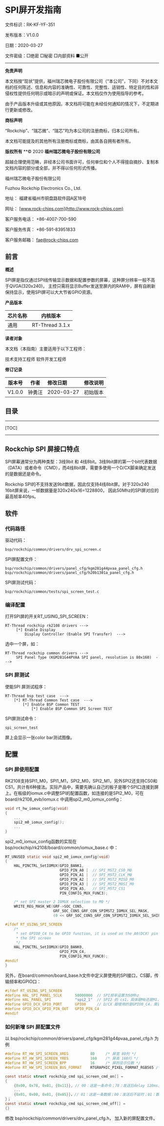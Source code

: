 # SPI屏开发指南

文件标识：RK-KF-YF-351

发布版本：V1.0.0

日期：2020-03-27

文件密级：□绝密   □秘密   □内部资料   ■公开

------

**免责声明**

本文档按“现状”提供，福州瑞芯微电子股份有限公司（“本公司”，下同）不对本文档的任何陈述、信息和内容的准确性、可靠性、完整性、适销性、特定目的性和非侵权性提供任何明示或暗示的声明或保证。本文档仅作为使用指导的参考。

由于产品版本升级或其他原因，本文档将可能在未经任何通知的情况下，不定期进行更新或修改。

**商标声明**

“Rockchip”、“瑞芯微”、“瑞芯”均为本公司的注册商标，归本公司所有。

本文档可能提及的其他所有注册商标或商标，由其各自拥有者所有。

**版权所有** **© 2020 **福州瑞芯微电子股份有限公司**

超越合理使用范畴，非经本公司书面许可，任何单位和个人不得擅自摘抄、复制本文档内容的部分或全部，并不得以任何形式传播。

福州瑞芯微电子股份有限公司

Fuzhou Rockchip Electronics Co., Ltd.

地址：     福建省福州市铜盘路软件园A区18号

网址：     [www.rock-chips.com](http://www.rock-chips.com)

客户服务电话： +86-4007-700-590

客户服务传真： +86-591-83951833

客户服务邮箱： [fae@rock-chips.com](mailto:fae@rock-chips.com)

## 前言

**概述**

SPI屏是指仅通过SPI线传输显示数据和配置参数的屏幕，这种屏分辨率一般不高于QVGA(320x240)， 主控只需将显示Buffer发送至屏内的RAM中，屏有自刷新保持显示，使用SPI屏可以大大节省GPIO资源。

**产品版本**

| **芯片名称** | **内核版本**    |
| ------------ | --------------- |
| 通用         | RT-Thread 3.1.x |

**读者对象**

本文档（本指南）主要适用于以下工程师：

技术支持工程师
软件开发工程师

**修订记录**

| **版本号** | **作者** | **修改日期** | **修改说明** |
| ---------- | -------- | :----------- | ------------ |
| V1.0.0     | 钟勇汪   | 2020-03-27   | 初始版本     |

## 目录

------

[TOC]

------

## Rockchip SPI 屏接口特点

SPI屏幕通常分为两种类型：3线9bit 和 4线8bit。3线9bit屏的第一个bit代表数据（DATA）或者命令（CMD），而4线8bit屏，需要多使用一个D/CX脚来确定发送的是数据还是命令。

Rockchip SPI的不支持发送9bit数据，因此仅支持4线8bit屏。对于320x240 16bit屏来说，一帧数据量是320x240x16=1228800， 因此50Mhz的SPI屏对应的最高帧率40fps。

## 软件

### 代码路径

驱动代码：

```shell
bsp/rockchip/common/drivers/drv_spi_screen.c
```

SPI屏配置文件：

```shell
bsp/rockchip/common/drivers/panel_cfg/kgm281g44pvaa_panel_cfg.h
bsp/rockchip/common/drivers/panel_cfg/h20b1301a_panel_cfg.h
```

SPI屏测试代码：

```shell
bsp/rockchip/common/tests/spi_screen_test.c
```

### 编译配置

打开SPI屏的开关RT_USING_SPI_SCREEN：

```shell
RT-Thread rockchip rk2108 drivers --->
     [*] Enable Display
         Display Controller (Enable SPI Transfer)  --->
```

选中一个屏，如：

```shell
RT-Thread rockchip common drivers --->
     SPI Panel Type (KGM281G44PVAA SPI panel, resolution is 80x160)  --->
```

### SPI 屏测试

使能SPI 屏测试程序：

```shell
RT-Thread bsp test case  --->
    [*] RT-Thread Common Test case  --->
    	[*] Enable BSP Common TEST
    	    [*] Enable BSP Common SPI Screen TEST
```

SPI屏测试命令：

```shell
spi_screen_test
```

屏上会显示一张color bar测试图像。

## 配置

### SPI 屏使用配置

RK2108支持SPI1_M0，SPI1_M1，SPI2_M0，SPI2_M1，另外SPI2还支持CS0和CS1，共计有6种接法。实际产品中，需要先确认自己的板子是哪个SPI口连接到屏上。在板级的iomux.c中调整SPI的配置函数，如连接的是SPI2_M0，可在board/rk2108_evb/iomux.c 中调用spi2_m0_iomux_config：

```c
void rt_hw_iomux_config(void)
{
    ...
    spi2_m0_iomux_config();
    ...
}
```

spi2_m0_iomux_config函数的实现在bsp/rockchip/rk2108/board/common/iomux_base.c 中：

```c
RT_UNUSED static void spi2_m0_iomux_config(void)
{
    HAL_PINCTRL_SetIOMUX(GPIO_BANK1,
                         GPIO_PIN_A0 |  // SPI_MST2_CS0_M0
                         GPIO_PIN_A1 |  // SPI_MST2_CLK_M0
                         GPIO_PIN_A2 |  // SPI_MST2_MISO_M0
                         GPIO_PIN_A3 |  // SPI_MST2_MOSI_M0
                         GPIO_PIN_A5,   // SPI_MST2_CS1
                         PIN_CONFIG_MUX_FUNC3);

    /* set SPI master 2 IOMUX selection to M0 */
    WRITE_REG_MASK_WE(GRF->SOC_CON5,
                      GRF_SOC_CON5_GRF_CON_SPIMST2_IOMUX_SEL_MASK,
                      (0 << GRF_SOC_CON5_GRF_CON_SPIMST2_IOMUX_SEL_SHIFT));

#ifdef RT_USING_SPI_SCREEN
    /*
     * set GPIO0_C4 to be GPIO function, it is used as the A0(DCX) pin of
     * the SPI screen
     */
    HAL_PINCTRL_SetIOMUX(GPIO_BANK0,
                         GPIO_PIN_C4,
                         PIN_CONFIG_MUX_FUNC0);
#endif
}
```

另外，在board/common/board_base.h文件中定义屏使用的SPI接口，CS脚，传输频率和GPIO口：

```c
#ifdef RT_USING_SPI_SCREEN
#define HAL_SPI_PANEL_SCLK      50000000  // SPI频率设置为50Mhz
#define HAL_PANEL_SPI           "spi2_1"  // SPI2 的 cs1，具体是M0还是M1，有上面的iomux函数决定
#define GPIO_DCX_GPIO_PORT      GPIO0     // D/CX 脚使用的是GPIO0_C4，需要在spi2_m0_iomux_config 把此PIN设置为GPIO功能，即FUNC0
#define GPIO_DCX_GPIO_PIN_OUT   GPIO_PIN_C4
#endif
```

### 如何新增 SPI 屏配置文件

以 bsp/rockchip/common/drivers/panel_cfg/kgm281g44pvaa_panel_cfg.h 为例

```c
#define RT_HW_SPI_SCREEN_XRES          80     /* 屏宽 80列 */
#define RT_HW_SPI_SCREEN_YRES          160    /* 屏高 160行 */
#define RT_HW_SPI_SCREEN_BPP           16     /* 屏的显示位数 */
#define RT_HW_SPI_SCREEN_BUS_FORMAT    RTGRAPHIC_PIXEL_FORMAT_RGB565 /* RT-Thread支持的显示格式 */

const static struct rockchip_cmd spi_screen_cmd_on[] =
{
    {0x00, 0x78, 0x01, {0x11}}, // 00：这是一条命令；78：发送后delay 120ms; 01：命令的个数是1；11：发送的内容
    ...
    {0x01, 0x00, 0x01, {0x05}}，// 01：这是一条数据；00：发送后不延时；01：数据个数是1；11：发送的内容
}；
const static struct rockchip_cmd spi_screen_cmd_off[] =
{}
```

修改 bsp/rockchip/common/drivers/drv_panel_cfg.h， 加入新的屏配置文件。

